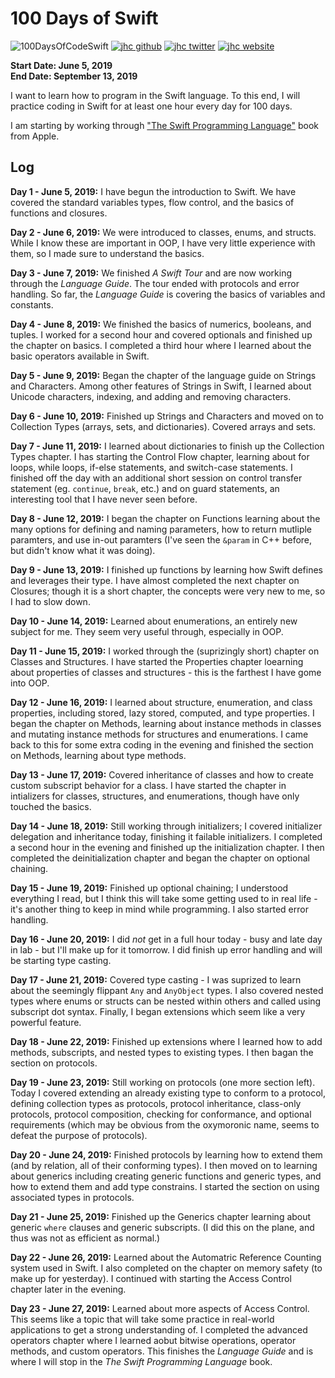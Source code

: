 # 100 Days of Swift

![100DaysOfCodeSwift](https://img.shields.io/badge/100DaysOfCode-Swift-FA7343.svg?style=flat&logo=swift)
[![jhc github](https://img.shields.io/badge/GitHub-jhrcook-lightgrey.svg?style=flat&logo=github)](https://github.com/jhrcook)
[![jhc twitter](https://img.shields.io/badge/Twitter-JoshDoesaThing-00aced.svg?style=flat&logo=twitter)](https://twitter.com/JoshDoesa)
[![jhc website](https://img.shields.io/badge/Website-JoshDoesaThing-5087B2.svg?style=flat&logo=telegram)](https://www.joshdoesathing.com)

**Start Date: June 5, 2019  
End Date: September 13, 2019**

I want to learn how to program in the Swift language. To this end, I will practice coding in Swift for at least one hour every day for 100 days.

I am starting by working through ["The Swift Programming Language"](https://books.apple.com/us/book/the-swift-programming-language-swift-5-0/id881256329) book from Apple.

## Log

**Day 1 - June 5, 2019:** I have begun the introduction to Swift. We have covered the standard variables types, flow control, and the basics of functions and closures.

**Day 2 - June 6, 2019:** We were introduced to classes, enums, and structs. While I know these are important in OOP, I have very little experience with them, so I made sure to understand the basics.

**Day 3 - June 7, 2019:** We finished *A Swift Tour* and are now working through the *Language Guide*. The tour ended with protocols and error handling. So far, the *Language Guide* is covering the basics of variables and constants.

**Day 4 - June 8, 2019:** We finished the basics of numerics, booleans, and tuples. I worked for a second hour and covered optionals and finished up the chapter on basics. I completed a third hour where I learned about the basic operators available in Swift.

**Day 5 - June 9, 2019:** Began the chapter of the language guide on Strings and Characters. Among other features of Strings in Swift, I learned about Unicode characters, indexing, and adding and removing characters.

**Day 6 - June 10, 2019:** Finished up Strings and Characters and moved on to Collection Types (arrays, sets, and dictionaries). Covered arrays and sets.

**Day 7 - June 11, 2019:** I learned about dictionaries to finish up the Collection Types chapter. I has starting the Control Flow chapter, learning about for loops, while loops, if-else statements, and switch-case statements. I finished off the day with an additional short session on control transfer statement (eg. `continue`, `break`, etc.) and on guard statements, an interesting tool that I have never seen before.

**Day 8 - June 12, 2019:** I began the chapter on Functions learning about the many options for defining and naming parameters, how to return mutliple paramters, and use in-out paramters (I've seen the `&param` in C++ before, but didn't know what it was doing).

**Day 9 - June 13, 2019:** I finished up functions by learning how Swift defines and leverages their type. I have almost completed the next chapter on Closures; though it is a short chapter, the concepts were very new to me, so I had to slow down.

**Day 10 - June 14, 2019:** Learned about enumerations, an entirely new subject for me. They seem very useful through, especially in OOP.

**Day 11 - June 15, 2019:** I worked through the (suprizingly short) chapter on Classes and Structures. I have started the Properties chapter loearning about properties of classes and structures - this is the farthest I have gome into OOP.

**Day 12 - June 16, 2019:** I learned about structure, enumeration, and class properties, including stored, lazy stored, computed, and type properties. I began the chapter on Methods, learning about instance methods in classes and mutating instance methods for structures and enumerations. I came back to this for some extra coding in the evening and finished the section on Methods, learning about type methods.

**Day 13 - June 17, 2019:** Covered inheritance of classes and how to create custom subscript behavior for a class. I have started the chapter in intializers for classes, structures, and enumerations, though have only touched the basics.

**Day 14 - June 18, 2019:** Still working through initializers; I covered initializer delegation and inheritance today, finishing it failable initializers. I completed a second hour in the evening and finished up the initialization chapter. I then completed the deinitialization chapter and began the chapter on optional chaining.

**Day 15 - June 19, 2019:** Finished up optional chaining; I understood everything I read, but I think this will take some getting used to in real life - it's another thing to keep in mind while programming. I also started error handling.

**Day 16 - June 20, 2019:** I did *not* get in a full hour today - busy and late day in lab - but I'll make up for it tomorrow. I did finish up error handling and will be starting type casting.

**Day 17 - June 21, 2019:** Covered type casting - I was suprized to learn about the seemingly flippant `Any` and `AnyObject` types. I also covered nested types where enums or structs can be nested within others and called using subscript dot syntax. Finally, I began extensions which seem like a very powerful feature.

**Day 18 - June 22, 2019:** Finished up extensions where I learned how to add methods, subscripts, and nested types to existing types. I then bagan the section on protocols.

**Day 19 - June 23, 2019:** Still working on protocols (one more section left). Today I covered extending an already existing type to conform to a protocol, defining collection types as protocols, protocol inheritance, class-only protocols, protocol composition, checking for conformance, and optional requirements (which may be obvious from the oxymoronic name, seems to defeat the purpose of protocols).

**Day 20 - June 24, 2019:** Finished protocols by learning how to extend them (and by relation, all of their conforming types). I then moved on to learning about generics including creating generic functions and generic types, and how to extend them and add type constrains. I started the section on using associated types in protocols.

**Day 21 - June 25, 2019:** Finished up the Generics chapter learning about generic `where` clauses and generic subscripts. (I did this on the plane, and thus was not as efficient as normal.)

**Day 22 - June 26, 2019:** Learned about the Automatric Reference Counting system used in Swift. I also completed on the chapter on memory safety (to make up for yesterday). I continued with starting the Access Control chapter later in the evening.

**Day 23 - June 27, 2019:** Learned about more aspects of Access Control. This seems like a topic that will take some practice in real-world applications to get a strong understanding of. I completed the advanced operators chapter where I learned aobut bitwise operations, operator methods, and custom operators. This finishes the *Language Guide* and is where I will stop in the *The Swift Programming Language* book.